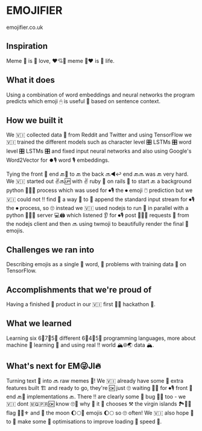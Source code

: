 # EMOJIFIER
emojifier.co.uk

## Inspiration
Meme 🐸 is 🐸 love, ❤💘💌 meme 🐸❤ is 🐸 life.

## What it does
Using a combination of word embeddings and neural networks the program predicts which emoji 🖱 is useful 🔧 based on sentence context.

## How we built it
We 🇻🇮 collected data 💁 from Reddit and Twitter and using TensorFlow we 🇻🇮 trained the different models such as character level 🎛 LSTMs 🎛 word level 🎛 LSTMs 🎛 and fixed input neural networks and also using Google's Word2Vector for ⏺🎙 word 🎙 embeddings.

Tying the front 🚅 end 🔙💆 to 🔙 the back 🔜◀↩ end 🔙🔜 was 🔙 very hard. We 🇻🇮 started out ✌🔜🆙 with ✌ ruby 💎 on rails 🚈 to start 🔙 a background python 🐊🐆🐍 process which was used for ⏺🎙 the ⏺ emoji 🖱 prediction but we 🇻🇮 could not ‼ find 🛅 a way 🌌 to 🌌 append the standard input stream for ⏺🎙 the ⏺ process, so 🙄 instead we 🇻🇮 used nodejs to run 🎽 in parallel with a python 🐊🐆🐍 server 💻🖨 which listened 👂 for ⏺🎙 post 🏣🏤🚩 requests 🏣 from the nodejs client and then 🔜 using twmoji to beautifully render the final 🌛 emojis.

## Challenges we ran into
Describing emojis as a single 🔂 word, 🔂 problems with training data 💁 on TensorFlow.

## Accomplishments that we're proud of
Having a finished 🏁 product in our 🇻🇮 first 🌛🌓 hackathon 🌛.

## What we learned
Learning six 6⃣7⃣5⃣ different 6⃣4⃣5⃣ programming languages, more about machine 🎰 learning 🎰 and using real ‼ world 🏔🌐🌏 data 🏔.

## What's next for EM😜JI🔥
Turning text 📜 into 🔜 raw memes 🐸! We 🇻🇮 already have some 💑 extra features built 🏗 and ready to go, they're 🆗 just 🙄 waiting 🚏🔄 for ⏺🎙 front 🚅 end 🔙💆 implementations 🔙. There ‼ are clearly some 💑 bug 🐛🐞 too - we 🇻🇮 dont 🇲🇶🇵🇷🆗 know 🙄👀 why 🤒 it 🤒 chooses ⚒ the virgin islands 🏞🗾🗿 flag 🚩🏴⚜ and 🚩 the moon 🌔🌕🌝 emojis 🌔🌕 so 🙄 often! We 🇻🇮 also hope 🙏 to 🙏 make some 💑 optimisations to improve loading 🔄 speed 🐎.
